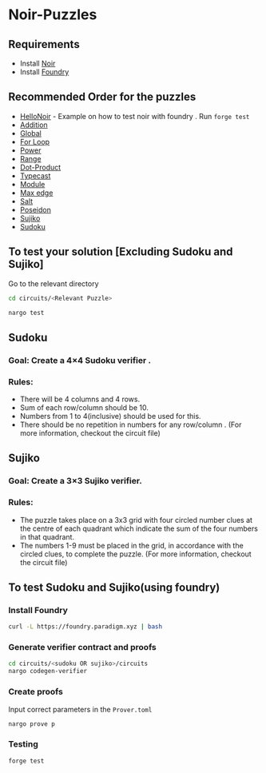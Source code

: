 # Noir-Puzzles

## Requirements
- Install [Noir](https://noir-lang.org/getting_started/nargo_installation)
- Install [Foundry](https://book.getfoundry.sh/getting-started/installation)

## Recommended Order for the puzzles
- [HelloNoir](https://github.com/RareSkills/noir-puzzles/tree/main/circuits/HelloNoir) - Example on how to test noir with foundry . Run `forge test`
- [Addition](https://github.com/RareSkills/noir-puzzles/tree/main/circuits/Addition)
- [Global](https://github.com/RareSkills/noir-puzzles/tree/main/circuits/Global)
- [For Loop](https://github.com/RareSkills/noir-puzzles/tree/main/circuits/ForLoop)
- [Power](https://github.com/RareSkills/noir-puzzles/tree/main/circuits/Power)
- [Range](https://github.com/RareSkills/noir-puzzles/tree/main/circuits/Range)
- [Dot-Product](https://github.com/RareSkills/noir-puzzles/tree/main/circuits/Dot-Product)
- [Typecast](https://github.com/RareSkills/noir-puzzles/tree/main/circuits/Typecast)
- [Module](https://github.com/RareSkills/noir-puzzles/tree/main/circuits/Module)
- [Max edge](https://github.com/RareSkills/noir-puzzles/tree/main/circuits/Max-Edge)
- [Salt](https://github.com/RareSkills/noir-puzzles/tree/main/circuits/Salt)
- [Poseidon](https://github.com/RareSkills/noir-puzzles/tree/main/circuits/Poseidon)
- [Sujiko](https://github.com/RareSkills/noir-puzzles/tree/main/circuits/sujiko)
- [Sudoku](https://github.com/RareSkills/noir-puzzles/tree/main/circuits/sudoku)


## To test your solution [Excluding Sudoku and Sujiko]

Go to the relevant directory 

```bash
cd circuits/<Relevant Puzzle>
```

```bash
nargo test
```

## Sudoku 

### Goal: Create a 4×4 Sudoku verifier .

### Rules: 
- There will be 4 columns and 4 rows. 
- Sum of each row/column should be 10. 
- Numbers from 1 to 4(inclusive) should be used for this.
- There should be no repetition in numbers for any row/column .
(For more information, checkout the circuit file)


## Sujiko 

### Goal: Create a 3×3 Sujiko verifier.

### Rules:
- The puzzle takes place on a 3x3 grid with four circled number clues at the centre of each quadrant which indicate the sum of the four numbers in that quadrant.
- The numbers 1-9 must be placed in the grid, in accordance with the circled clues, to complete the puzzle.
(For more information, checkout the circuit file)


## To test Sudoku and Sujiko(using foundry)

### Install Foundry 

```bash
curl -L https://foundry.paradigm.xyz | bash
```

### Generate verifier contract and proofs 

```bash
cd circuits/<sudoku OR sujiko>/circuits
nargo codegen-verifier
```

### Create proofs

Input correct parameters in the `Prover.toml`

```bash
nargo prove p 
```

### Testing

```bash
forge test 
```


